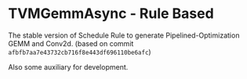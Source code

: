 # TVMGemmAsync - Rule Based

The stable version of Schedule Rule to generate Pipelined-Optimization GEMM and Conv2d. (based on commit `afbfb7aa7e43732cb716f8e443df696110be6afc`)

Also some auxiliary for development.